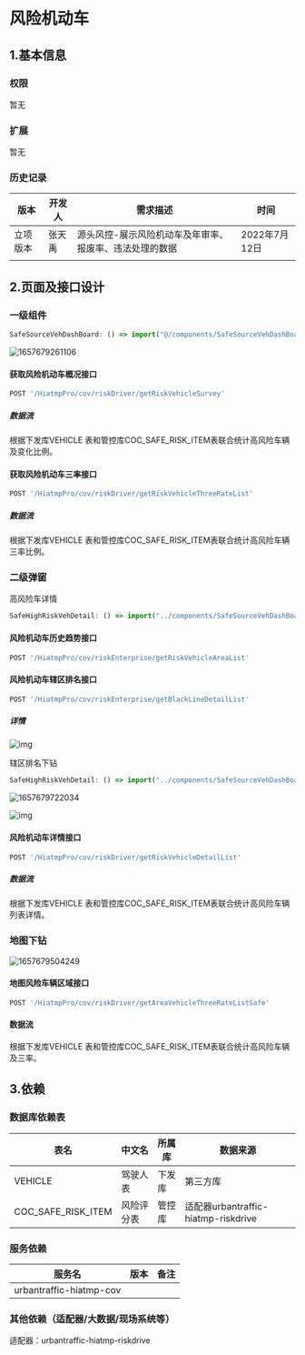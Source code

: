 # 风险机动车

## 1.基本信息

### 权限

暂无

### 扩展

暂无

### 历史记录

| 版本     | 开发人 | 需求描述                                                | 时间          |
| -------- | ------ | ------------------------------------------------------- | ------------- |
| 立项版本 | 张天禹 | 源头风控-展示风险机动车及年审率、报废率、违法处理的数据 | 2022年7月12日 |
|          |        |                                                         |               |

## 2.页面及接口设计

### 一级组件

```javascript
SafeSourceVehDashBoard: () => import("@/components/SafeSourceVehDashBoard/index.tsx")
```

![1657679261106](assets\1657679261106.png)

#### 获取风险机动车概况接口

```javascript
POST '/HiatmpPro/cov/riskDriver/getRiskVehicleSurvey'
```

##### 数据流

根据下发库VEHICLE 表和管控库COC_SAFE_RISK_ITEM表联合统计高风险车辆及变化比例。

#### 获取风险机动车三率接口

```javascript
POST '/HiatmpPro/cov/riskDriver/getRiskVehicleThreeRateList'
```

##### 数据流

根据下发库VEHICLE 表和管控库COC_SAFE_RISK_ITEM表联合统计高风险车辆三率比例。

### 二级弹窗

高风险车详情

```javascript
SafeHighRiskVehDetail: () => import("../components/SafeSourceVehDashBoard/details/SafeHighRiskVehDetail")
```

#### 风险机动车历史趋势接口

```javascript
POST '/HiatmpPro/cov/riskEnterprise/getRiskVehicleAreaList'
```

#### 风险机动车辖区排名接口

```javascript
POST '/HiatmpPro/cov/riskEnterprise/getBlackLineDetailList'
```

##### 详情

![img](assets\veh.bmp)

辖区排名下钻

```javascript
SafeHighRiskVehDetail: () => import("../components/SafeSourceVehDashBoard/details/SafeHighRiskVehDetail")
```

![1657679722034](assets\1657679722034.png)

![img](assets\4271367378.bmp)

#### 风险机动车详情接口

```javascript
POST '/HiatmpPro/cov/riskDriver/getRiskVehicleDetailList'
```

##### 数据流

根据下发库VEHICLE 表和管控库COC_SAFE_RISK_ITEM表联合统计高风险车辆列表详情。

### 地图下钻

![1657679504249](assets\1657679504249.png)

#### 地图风险车辆区域接口

```javascript
POST '/HiatmpPro/cov/riskDriver/getAreaVehicleThreeRateListSafe'
```

#### 数据流

根据下发库VEHICLE 表和管控库COC_SAFE_RISK_ITEM表联合统计高风险车辆及三率。

## 3.依赖

### 数据库依赖表

| 表名               | 中文名     | 所属库 | 数据来源                            |
| ------------------ | ---------- | ------ | ----------------------------------- |
| VEHICLE            | 驾驶人表   | 下发库 | 第三方库                            |
| COC_SAFE_RISK_ITEM | 风险评分表 | 管控库 | 适配器urbantraffic-hiatmp-riskdrive |

### 服务依赖

| 服务名                  | 版本 | 备注 |
| ----------------------- | ---- | ---- |
| urbantraffic-hiatmp-cov |      |      |

### 其他依赖（适配器/大数据/现场系统等）

适配器：urbantraffic-hiatmp-riskdrive